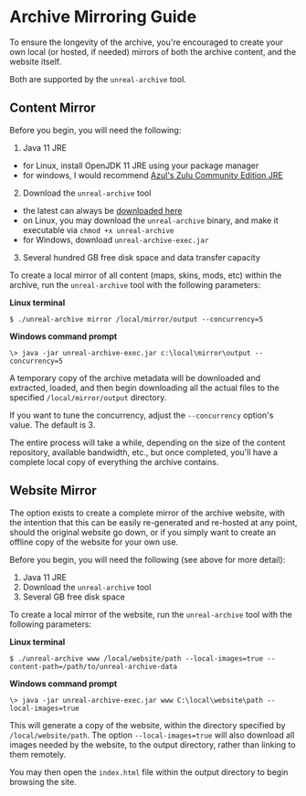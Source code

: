 # Archive Mirroring Guide

To ensure the longevity of the archive, you're encouraged to create your own 
local (or hosted, if needed) mirrors of both the archive content, and the 
website itself.

Both are supported by the `unreal-archive` tool.

## Content Mirror

Before you begin, you will need the following:

1. Java 11 JRE
  - for Linux, install OpenJDK 11 JRE using your package manager
  - for windows, I would recommend [Azul's Zulu Community Edition JRE](https://www.azul.com/downloads/zulu-community/?version=java-11-lts&os=windows&architecture=x86-64-bit&package=jre)
2. Download the `unreal-archive` tool
  - the latest can always be [downloaded here](https://code.shrimpworks.za.net/artefacts/unreal-archive/latest/)
  - on Linux, you may download the `unreal-archive` binary, and make it executable via `chmod +x unreal-archive`
  - for Windows, download `unreal-archive-exec.jar`
3. Several hundred GB free disk space and data transfer capacity

To create a local mirror of all content (maps, skins, mods, etc) within the 
archive, run the `unreal-archive` tool with the following parameters:

**Linux terminal**
```
$ ./unreal-archive mirror /local/mirror/output --concurrency=5
```

**Windows command prompt**
```
\> java -jar unreal-archive-exec.jar c:\local\mirror\output --concurrency=5
```

A temporary copy of the archive metadata will be downloaded and extracted,
loaded, and then begin downloading all the actual files to the specified 
`/local/mirror/output` directory.

If you want to tune the concurrency, adjust the `--concurrency` option's 
value. The default is 3.

The entire process will take a while, depending on the size of the content 
repository, available bandwidth, etc., but once completed, you'll have a 
complete local copy of everything the archive contains.

## Website Mirror

The option exists to create a complete mirror of the archive website, with the
intention that this can be easily re-generated and re-hosted at any point, 
should the original website go down, or if you simply want to create an offline
copy of the website for your own use.

Before you begin, you will need the following (see above for more detail):

1. Java 11 JRE
2. Download the `unreal-archive` tool
3. Several GB free disk space

To create a local mirror of the website, run the `unreal-archive` tool with the
following parameters:

**Linux terminal**
```
$ ./unreal-archive www /local/website/path --local-images=true --content-path=/path/to/unreal-archive-data
```

**Windows command prompt**
```
\> java -jar unreal-archive-exec.jar www C:\local\website\path --local-images=true 
```

This will generate a copy of the website, within the directory specified by 
`/local/website/path`. The option `--local-images=true` will also download all 
images needed by the website, to the output directory, rather than linking to 
them remotely.

You may then open the `index.html` file within the output directory to begin 
browsing the site.
